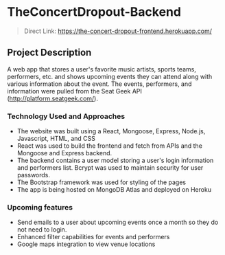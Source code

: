 # TheConcertDropout-Backend

> Direct Link: https://the-concert-dropout-frontend.herokuapp.com/

## Project Description
A web app that stores a user's favorite music artists, sports teams, performers, etc. and shows upcoming events they can attend along with various information about the event. The events, performers, and information were pulled from the Seat Geek API (http://platform.seatgeek.com/).

### Technology Used and Approaches
- The website was built using a React, Mongoose, Express, Node.js, Javascript, HTML, and CSS
- React was used to build the frontend and fetch from APIs and the Mongoose and Express backend. 
- The backend contains a user model storing a user's login information and performers list. Bcrypt was used to maintain security for user passwords.
- The Bootstrap framework was used for styling of the pages
- The app is being hosted on MongoDB Atlas and deployed on Heroku


### Upcoming features
- Send emails to a user about upcoming events once a month so they do not need to login.
- Enhanced filter capabilities for events and performers
- Google maps integration to view venue locations
